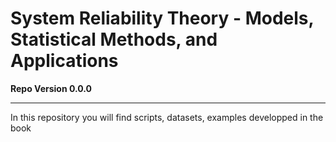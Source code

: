 # **System Reliability Theory - Models, Statistical Methods, and Applications**

**Repo Version 0.0.0**

---
In this repository you will find scripts, datasets, examples developped in the book
